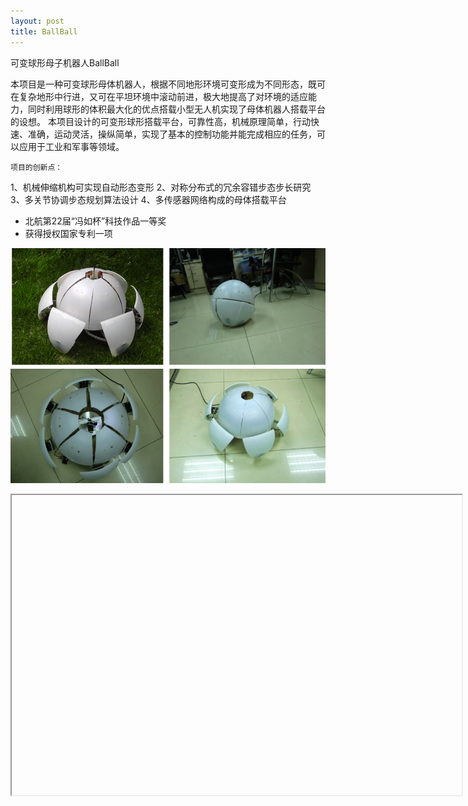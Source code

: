 ```yaml
---
layout: post
title: BallBall
---
```


可变球形母子机器人BallBall

本项目是一种可变球形母体机器人，根据不同地形环境可变形成为不同形态，既可在复杂地形中行进，又可在平坦环境中滚动前进，极大地提高了对环境的适应能力，同时利用球形的体积最大化的优点搭载小型无人机实现了母体机器人搭载平台的设想。
本项目设计的可变形球形搭载平台，可靠性高，机械原理简单，行动快速、准确，运动灵活，操纵简单，实现了基本的控制功能并能完成相应的任务，可以应用于工业和军事等领域。

	项目的创新点：
1、机械伸缩机构可实现自动形态变形
2、对称分布式的冗余容错步态步长研究
3、多关节协调步态规划算法设计
4、多传感器网络构成的母体搭载平台


* 北航第22届“冯如杯”科技作品一等奖
* 获得授权国家专利一项 
 
![“图片描述”](/images/ballball.png)

<iframe
height=480 width=720
src="https://v.youku.com/v_show/id_XNjA4MTgwNzg0.html?spm=a2h0k.11417342.soresults.dtitle
frameborder=0 allowfullscreen>
</iframe>

[视频](https://v.youku.com/v_show/id_XNjA4MTgwNzg0.html?spm=a2h0k.11417342.soresults.dtitle) 

